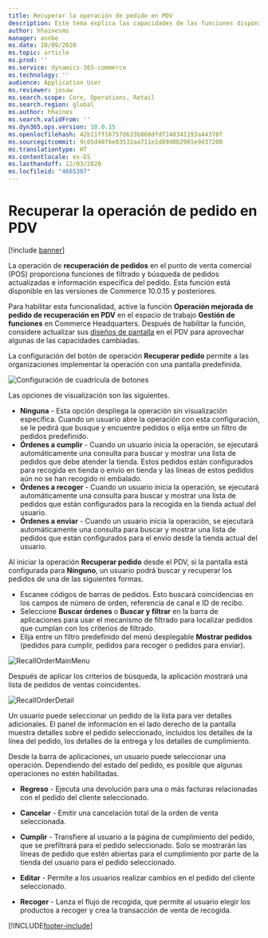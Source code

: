 ```yaml
---
title: Recuperar la operación de pedido en PDV
description: Este tema explica las capacidades de las funciones disponibles para mejorar las páginas de recuperación de pedidos en POS.
author: hhainesms
manager: annbe
ms.date: 10/09/2020
ms.topic: article
ms.prod: ''
ms.service: dynamics-365-commerce
ms.technology: ''
audience: Application User
ms.reviewer: josaw
ms.search.scope: Core, Operations, Retail
ms.search.region: global
ms.author: hhaines
ms.search.validFrom: ''
ms.dyn365.ops.version: 10.0.15
ms.openlocfilehash: 42b11ff16757d633b868dfdf248341193a44378f
ms.sourcegitcommit: 9c05d48f6e03532aa711e1d89d0b2981e9d37200
ms.translationtype: HT
ms.contentlocale: es-ES
ms.lasthandoff: 12/03/2020
ms.locfileid: "4665307"
---
```

# <a name="recall-order-operation-in-pos"></a>Recuperar la operación de pedido en PDV

[!include [banner](includes/banner.md)]

La operación de **recuperación de pedidos** en el punto de venta comercial (POS) proporciona funciones de filtrado y búsqueda de pedidos actualizadas e información específica del pedido. Esta función está disponible en las versiones de Commerce 10.0.15 y posteriores.

Para habilitar esta funcionalidad, active la función **Operación mejorada de pedido de recuperación en PDV** en el espacio de trabajo **Gestión de funciones** en Commerce Headquarters. Después de habilitar la función, considere actualizar sus [diseños de pantalla](pos-screen-layouts.md) en el PDV para aprovechar algunas de las capacidades cambiadas.

La configuración del botón de operación **Recuperar pedido** permite a las organizaciones implementar la operación con una pantalla predefinida.

![Configuración de cuadrícula de botones](media/recallorderbuttongrid.png)

Las opciones de visualización son las siguientes.
- **Ninguna** - Esta opción despliega la operación sin visualización específica. Cuando un usuario abre la operación con esta configuración, se le pedirá que busque y encuentre pedidos o elija entre un filtro de pedidos predefinido.
- **Órdenes a cumplir** - Cuando un usuario inicia la operación, se ejecutará automáticamente una consulta para buscar y mostrar una lista de pedidos que debe atender la tienda. Estos pedidos están configurados para recogida en tienda o envío en tienda y las líneas de estos pedidos aún no se han recogido ni embalado.
- **Órdenes a recoger** - Cuando un usuario inicia la operación, se ejecutará automáticamente una consulta para buscar y mostrar una lista de pedidos que están configurados para la recogida en la tienda actual del usuario.
- **Órdenes a enviar** - Cuando un usuario inicia la operación, se ejecutará automáticamente una consulta para buscar y mostrar una lista de pedidos que están configurados para el envío desde la tienda actual del usuario.

Al iniciar la operación **Recuperar pedido** desde el PDV, si la pantalla está configurada para **Ninguno**, un usuario podrá buscar y recuperar los pedidos de una de las siguientes formas.
- Escanee códigos de barras de pedidos. Esto buscará coincidencias en los campos de número de orden, referencia de canal e ID de recibo.
- Seleccione **Buscar órdenes** o **Buscar y filtrar** en la barra de aplicaciones para usar el mecanismo de filtrado para localizar pedidos que cumplan con los criterios de filtrado.
- Elija entre un filtro predefinido del menú desplegable **Mostrar pedidos** (pedidos para cumplir, pedidos para recoger o pedidos para enviar).

![RecallOrderMainMenu](media/recallordermain.png)

Después de aplicar los criterios de búsqueda, la aplicación mostrará una lista de pedidos de ventas coincidentes.

![RecallOrderDetail](media/orderrecalldetail.png)

Un usuario puede seleccionar un pedido de la lista para ver detalles adicionales. El panel de información en el lado derecho de la pantalla muestra detalles sobre el pedido seleccionado, incluidos los detalles de la línea del pedido, los detalles de la entrega y los detalles de cumplimiento.

Desde la barra de aplicaciones, un usuario puede seleccionar una operación. Dependiendo del estado del pedido, es posible que algunas operaciones no estén habilitadas.

- **Regreso** - Ejecuta una devolución para una o más facturas relacionadas con el pedido del cliente seleccionado.

- **Cancelar** - Emitir una cancelación total de la orden de venta seleccionada.

- **Cumplir** - Transfiere al usuario a la página de cumplimiento del pedido, que se prefiltrará para el pedido seleccionado. Solo se mostrarán las líneas de pedido que estén abiertas para el cumplimiento por parte de la tienda del usuario para el pedido seleccionado.

- **Editar** - Permite a los usuarios realizar cambios en el pedido del cliente seleccionado.

- **Recoger** - Lanza el flujo de recogida, que permite al usuario elegir los productos a recoger y crea la transacción de venta de recogida.


[!INCLUDE[footer-include](../includes/footer-banner.md)]